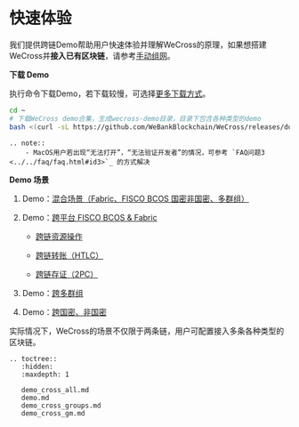# 快速体验

我们提供跨链Demo帮助用户快速体验并理解WeCross的原理，如果想搭建WeCross并**接入已有区块链**，请参考[手动组网](../networks.html)。

**下载 Demo**

执行命令下载Demo，若下载较慢，可选择[更多下载方式](../../version/download.html#wecross-demo)。

``` bash
cd ~
# 下载WeCross demo合集，生成wecross-demo目录，目录下包含各种类型的demo
bash <(curl -sL https://github.com/WeBankBlockchain/WeCross/releases/download/resources/download_demo.sh)
```

```eval_rst
.. note::
    - MacOS用户若出现“无法打开”，“无法验证开发者”的情况，可参考 `FAQ问题3 <../../faq/faq.html#id3>`_ 的方式解决
```

**Demo 场景**

1. Demo：[混合场景（Fabric、FISCO BCOS 国密非国密、多群组）](demo_cross_all.md)
2. Demo：[跨平台 FISCO BCOS & Fabric](demo.md) 

   * [跨链资源操作](./demo.html#id2)
   * [跨链转账（HTLC）](./demo.html#id3)

   * [跨链存证（2PC）](./demo.html#id4)
3. Demo：[跨多群组](demo_cross_groups.md)
4. Demo：[跨国密、非国密](demo_cross_gm.md)

实际情况下，WeCross的场景不仅限于两条链，用户可配置接入多条各种类型的区块链。

```eval_rst
.. toctree::
   :hidden:
   :maxdepth: 1
   
   demo_cross_all.md
   demo.md
   demo_cross_groups.md
   demo_cross_gm.md
```

